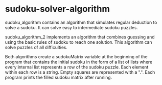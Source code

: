 # sudoku-solver-algorithm

sudoku_algorithm contains an algorithm that simulates regular deduction to solve a sudoku. It can solve easy to intermediate sudoku puzzles.

sudoku_algorithm_2 implements an algorithm that combines guessing and using the basic rules of sudoku to reach one solution. This algorithm
can solve puzzles of all difficulties.

Both algorithms create a sudokuMatrix variable at the beginning of the program that contains the initial sudoku in the form of a list of lists
where every internal list represents a row of the sudoku puzzle. Each element within each row is a string. Empty squares are represented
with a ".". Each program prints the filled sudoku matrix after running.
